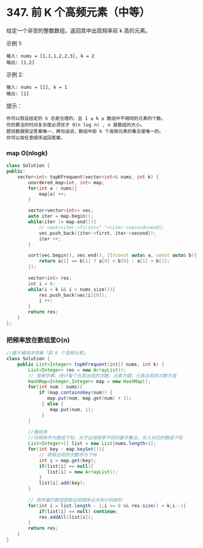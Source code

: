 # 347. 前 K 个高频元素（中等）

给定一个非空的整数数组，返回其中出现频率前 k 高的元素。

示例 1:

    输入: nums = [1,1,1,2,2,3], k = 2
    输出: [1,2]

示例 2:

    输入: nums = [1], k = 1
    输出: [1]

提示：

    你可以假设给定的 k 总是合理的，且 1 ≤ k ≤ 数组中不相同的元素的个数。
    你的算法的时间复杂度必须优于 O(n log n) , n 是数组的大小。
    题目数据保证答案唯一，换句话说，数组中前 k 个高频元素的集合是唯一的。
    你可以按任意顺序返回答案。


### map O(nlogk)
```c++
class Solution {
public:
    vector<int> topKFrequent(vector<int>& nums, int k) {
        unordered_map<int, int> map;
        for(int a : nums){
            map[a] ++;
        }

        vector<vector<int>> vec;
        auto iter = map.begin();
        while(iter != map.end()){
            // cout<<iter->first<<" "<<iter->second<<endl;
            vec.push_back({iter->first, iter->second});
            iter ++;
        }

        sort(vec.begin(), vec.end(), [](const auto& a, const auto& b){
            return a[1] == b[1] ? a[0] < b[0] : a[1] > b[1];
        });
        
        vector<int> res;
        int i = 0;
        while(i < k && i < nums.size()){
            res.push_back(vec[i][0]);
            i ++;
        }
        return res;
    }
};
```

### 把频率放在数组里O(n)
```java
//基于桶排序求解「前 K 个高频元素」
class Solution {
    public List<Integer> topKFrequent(int[] nums, int k) {
        List<Integer> res = new ArrayList();
        // 使用字典，统计每个元素出现的次数，元素为键，元素出现的次数为值
        HashMap<Integer,Integer> map = new HashMap();
        for(int num : nums){
            if (map.containsKey(num)) {
               map.put(num, map.get(num) + 1);
             } else {
                map.put(num, 1);
             }
        }
        
        //桶排序
        //将频率作为数组下标，对于出现频率不同的数字集合，存入对应的数组下标
        List<Integer>[] list = new List[nums.length+1];
        for(int key : map.keySet()){
            // 获取出现的次数作为下标
            int i = map.get(key);
            if(list[i] == null){
               list[i] = new ArrayList();
            } 
            list[i].add(key);
        }
        
        // 倒序遍历数组获取出现顺序从大到小的排列
        for(int i = list.length - 1;i >= 0 && res.size() < k;i--){
            if(list[i] == null) continue;
            res.addAll(list[i]);
        }
        return res;
    }
}

```